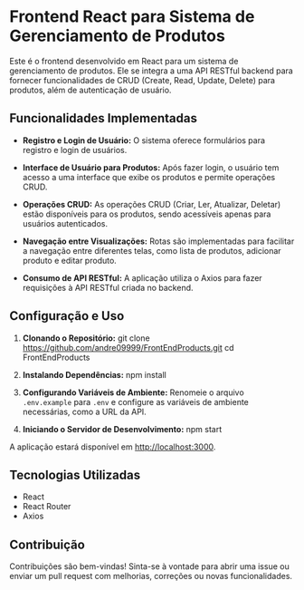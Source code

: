 # Frontend React para Sistema de Gerenciamento de Produtos

Este é o frontend desenvolvido em React para um sistema de gerenciamento de produtos. Ele se integra a uma API RESTful backend para fornecer funcionalidades de CRUD (Create, Read, Update, Delete) para produtos, além de autenticação de usuário.

## Funcionalidades Implementadas

- **Registro e Login de Usuário:** O sistema oferece formulários para registro e login de usuários.

- **Interface de Usuário para Produtos:** Após fazer login, o usuário tem acesso a uma interface que exibe os produtos e permite operações CRUD.

- **Operações CRUD:** As operações CRUD (Criar, Ler, Atualizar, Deletar) estão disponíveis para os produtos, sendo acessíveis apenas para usuários autenticados.

- **Navegação entre Visualizações:** Rotas são implementadas para facilitar a navegação entre diferentes telas, como lista de produtos, adicionar produto e editar produto.

- **Consumo de API RESTful:** A aplicação utiliza o Axios para fazer requisições à API RESTful criada no backend.

## Configuração e Uso

1. **Clonando o Repositório:**
git clone https://github.com/andre09999/FrontEndProducts.git
cd FrontEndProducts

2. **Instalando Dependências:**
npm install

3. **Configurando Variáveis de Ambiente:**
Renomeie o arquivo `.env.example` para `.env` e configure as variáveis de ambiente necessárias, como a URL da API.

4. **Iniciando o Servidor de Desenvolvimento:**
npm start

A aplicação estará disponível em [http://localhost:3000](http://localhost:3000).

## Tecnologias Utilizadas

- React
- React Router
- Axios


## Contribuição

Contribuições são bem-vindas! Sinta-se à vontade para abrir uma issue ou enviar um pull request com melhorias, correções ou novas funcionalidades.

